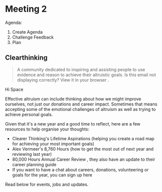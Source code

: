 # Meeting 2

Agenda:
1. Create Agenda
2. Challenge Feedback
3. Plan 

















## Clearthinking

> A community dedicated to inspiring and assisting people to use evidence and reason to achieve their altruistic goals.
Is this email not displaying correctly?
View it in your browser . 


Hi Space 

Effective altruism can include thinking about how we might improve ourselves, not just our donations and career impact. Sometimes that means accepting some of the emotional challenges of altruism as well as trying to achieve personal goals.

Given that it's a new year and a good time to reflect, here are a few resources to help organise your thoughts: 

* Clearer Thinking's Lifetime Aspirations (helping you create a road map for achieving your most important goals)
* Alex Vermeer's 8,760 Hours (how to get the most out of next year and reviewing last year)
* 80,000 Hours Annual Career Review , they also have an update to their career planning guide 
* If you want to have a chat about careers, donations, volunteering or goals for the year, you can sign up here 


Read below for events, jobs and updates.

